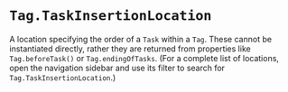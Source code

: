# `Tag.TaskInsertionLocation`

A location specifying the order of a `Task` within a `Tag`. These cannot be instantiated directly, rather they are returned from properties like `Tag.beforeTask()` or `Tag.endingOfTasks`. (For a complete list of locations, open the navigation sidebar and use its filter to search for `Tag.TaskInsertionLocation`.)   
  

